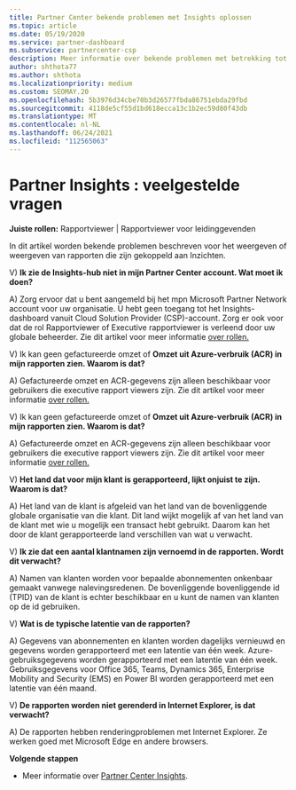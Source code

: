 ```yaml
---
title: Partner Center bekende problemen met Insights oplossen
ms.topic: article
ms.date: 05/19/2020
ms.service: partner-dashboard
ms.subservice: partnercenter-csp
description: Meer informatie over bekende problemen met betrekking tot Partner Center Insights-rapporten (PCI). Informatie kan bekende renderingproblemen of rapportagebeperkingen omvatten.
author: shthota77
ms.author: shthota
ms.localizationpriority: medium
ms.custom: SEOMAY.20
ms.openlocfilehash: 5b3976d34cbe70b3d26577fbda86751ebda29fbd
ms.sourcegitcommit: 4118de5cf55d1bd618ecca13c1b2ec59d80f43db
ms.translationtype: MT
ms.contentlocale: nl-NL
ms.lasthandoff: 06/24/2021
ms.locfileid: "112565063"
---
```

# <a name="partner-insights--frequently-asked-questions"></a>Partner Insights : veelgestelde vragen

**Juiste rollen:** Rapportviewer | Rapportviewer voor leidinggevenden

In dit artikel worden bekende problemen beschreven voor het weergeven of weergeven van rapporten die zijn gekoppeld aan Inzichten.

V) **Ik zie de Insights-hub niet in mijn Partner Center account. Wat moet ik doen?**

A) Zorg ervoor dat u bent aangemeld bij het mpn Microsoft Partner Network account voor uw organisatie. U hebt geen toegang tot het Insights-dashboard vanuit Cloud Solution Provider (CSP)-account. Zorg er ook voor dat de rol Rapportviewer of Executive rapportviewer is verleend door uw globale beheerder.  Zie dit artikel voor meer informatie [over rollen.](./pci-roles.md)

V) Ik kan geen gefactureerde omzet of **Omzet uit Azure-verbruik (ACR) in mijn rapporten zien. Waarom is dat?**

A) Gefactureerde omzet en ACR-gegevens zijn alleen beschikbaar voor gebruikers die executive rapport viewers zijn.  Zie dit artikel voor meer informatie [over rollen.](./pci-roles.md)

V) Ik kan geen gefactureerde omzet of **Omzet uit Azure-verbruik (ACR) in mijn rapporten zien. Waarom is dat?**

A) Gefactureerde omzet en ACR-gegevens zijn alleen beschikbaar voor gebruikers die executive rapport viewers zijn. Zie dit artikel voor meer informatie [over rollen.](./pci-roles.md)

V) **Het land dat voor mijn klant is gerapporteerd, lijkt onjuist te zijn. Waarom is dat?**

A) Het land van de klant is afgeleid van het land van de bovenliggende globale organisatie van die klant. Dit land wijkt mogelijk af van het land van de klant met wie u mogelijk een transact hebt gebruikt. Daarom kan het door de klant gerapporteerde land verschillen van wat u verwacht.

V) **Ik zie dat een aantal klantnamen zijn vernoemd in de rapporten. Wordt dit verwacht?**

A) Namen van klanten worden voor bepaalde abonnementen onkenbaar gemaakt vanwege nalevingsredenen. De bovenliggende bovenliggende id (TPID) van de klant is echter beschikbaar en u kunt de namen van klanten op de id gebruiken.

V) **Wat is de typische latentie van de rapporten?**

A) Gegevens van abonnementen en klanten worden dagelijks vernieuwd en gegevens worden gerapporteerd met een latentie van één week. Azure-gebruiksgegevens worden gerapporteerd met een latentie van één week. Gebruiksgegevens voor Office 365, Teams, Dynamics 365, Enterprise Mobility and Security (EMS) en Power BI worden gerapporteerd met een latentie van één maand.

V) **De rapporten worden niet gerenderd in Internet Explorer, is dat verwacht?**

A) De rapporten hebben renderingproblemen met Internet Explorer. Ze werken goed met Microsoft Edge en andere browsers.

**Volgende stappen**

- Meer informatie over [Partner Center Insights](partner-center-insights.md).